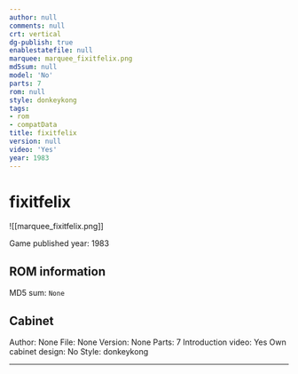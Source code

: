 ```yaml
---
author: null
comments: null
crt: vertical
dg-publish: true
enablestatefile: null
marquee: marquee_fixitfelix.png
md5sum: null
model: 'No'
parts: 7
rom: null
style: donkeykong
tags:
- rom
- compatData
title: fixitfelix
version: null
video: 'Yes'
year: 1983
---
```


# fixitfelix

![[marquee_fixitfelix.png]]

Game published year: 1983

## ROM information

MD5 sum: `None` 

## Cabinet

Author: None
File: None
Version: None
Parts: 7
Introduction video: Yes
Own cabinet design: No
Style: donkeykong

---

